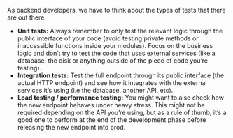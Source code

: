As backend developers, we have to think about the types of tests that there are out there.

- **Unit tests:** Always remember to only test the relevant logic through the public interface of your code (avoid testing private methods or inaccessible functions inside your modules). Focus on the business logic and don’t try to test the code that uses external services (like a database, the disk or anything outside of the piece of code you’re testing).
- **Integration tests:** Test the full endpoint through its public interface (the actual HTTP endpoint) and see how it integrates with the external services it’s using (i.e the database, another API, etc).
- **Load testing / performance testing:** You might want to also check how the new endpoint behaves under heavy stress. This might not be required depending on the API you’re using, but as a rule of thumb, it’s a good one to perform at the end of the development phase before releasing the new endpoint into prod.